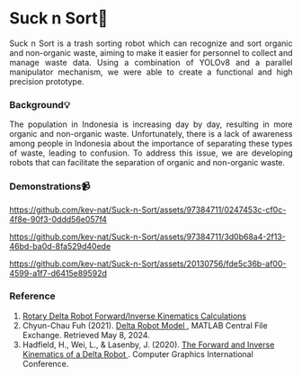 # Suck n Sort🚯
<p align="justify"> Suck n Sort is a trash sorting robot which can recognize and sort organic and non-organic waste, aiming to make it easier for personnel to collect and manage waste data. Using a combination of YOLOv8 and a parallel manipulator mechanism, we were able to create a functional and high precision prototype. </p>

### Background💡
<p align="justify"> The population in Indonesia is increasing day by day, resulting in more organic and non-organic waste. Unfortunately, there is a lack of awareness among people in Indonesia about the importance of separating these types of waste, leading to confusion. To address this issue, we are developing robots that can
facilitate the separation of organic and non-organic waste. </p>

### Demonstrations📹
https://github.com/kev-nat/Suck-n-Sort/assets/97384711/0247453c-cf0c-4f8e-90f3-0ddd56e057f4

https://github.com/kev-nat/Suck-n-Sort/assets/97384711/3d0b68a4-2f13-46bd-ba0d-8fa529d40ede

https://github.com/kev-nat/Suck-n-Sort/assets/20130756/fde5c36b-af00-4599-a1f7-d6415e89592d

### Reference
1. <a href="https://www.marginallyclever.com/other/samples/fk-ik-test.html"> Rotary Delta Robot Forward/Inverse Kinematics Calculations </a>
2. Chyun-Chau Fuh (2021). <a href="https://www.mathworks.com/matlabcentral/fileexchange/93775-delta-robot"> Delta Robot Model </a> , MATLAB Central File Exchange. Retrieved May 8, 2024.
3. Hadfield, H., Wei, L., & Lasenby, J. (2020). <a href="https://api.repository.cam.ac.uk/server/api/core/bitstreams/4787fb8e-9639-4421-bb8e-09314a613aae/content"> The Forward and Inverse Kinematics of a Delta Robot </a> . Computer Graphics International Conference.
